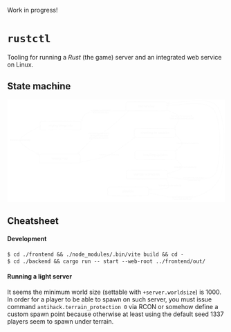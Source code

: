 Work in progress!

# `rustctl`

Tooling for running a _Rust_ (the game) server and an integrated web service
on Linux.

## State machine

<img src="./diagrams/rustctl-state-machine.svg">

## Cheatsheet

#### Development

```console
$ cd ./frontend && ./node_modules/.bin/vite build && cd -
$ cd ./backend && cargo run -- start --web-root ../frontend/out/
```

#### Running a light server

It seems the minimum world size (settable with `+server.worldsize`) is 1000. In
order for a player to be able to spawn on such server, you must issue command
`antihack.terrain_protection 0` via RCON or somehow define a custom spawn point
because otherwise at least using the default seed 1337 players seem to spawn
under terrain.

